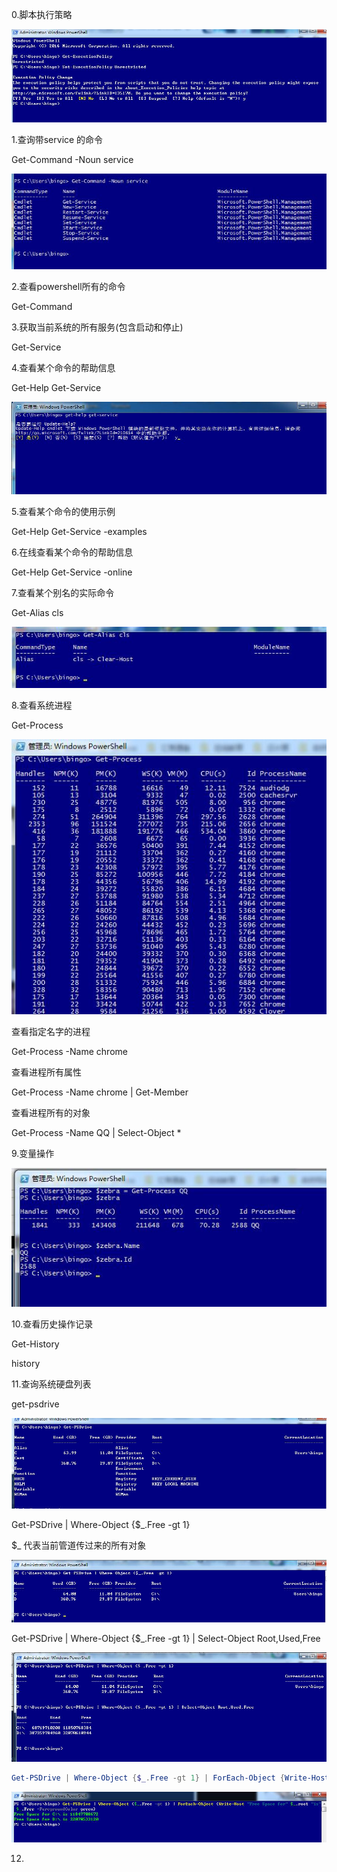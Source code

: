 0.脚本执行策略

![image](./static/get-executionpolicy.jpg)

1.查询带service 的命令

Get-Command -Noun service

![image](./static/get-command.jpg)

2.查看powershell所有的命令

Get-Command

3.获取当前系统的所有服务(包含启动和停止)

Get-Service

4.查看某个命令的帮助信息

Get-Help Get-Service

![image](./static/get-help.jpg)

5.查看某个命令的使用示例

Get-Help Get-Service -examples

6.在线查看某个命令的帮助信息

Get-Help Get-Service -online

7.查看某个别名的实际命令

Get-Alias cls

![image](./static/get-alias.jpg)

8.查看系统进程

Get-Process

![image](./static/get-process.jpg)

查看指定名字的进程

Get-Process -Name chrome

查看进程所有属性

Get-Process -Name chrome | Get-Member

查看进程所有的对象

Get-Process -Name QQ | Select-Object *

9.变量操作

![image](./static/methods.jpg)

10.查看历史操作记录

Get-History

history

11.查询系统硬盘列表

get-psdrive

![image](./static/get-psdrive.jpg)

 Get-PSDrive | Where-Object {$_.Free -gt 1}
 
 $_ 代表当前管道传过来的所有对象

![image](./static/get-psdrive02.jpg)

Get-PSDrive | Where-Object {$_.Free -gt 1} | Select-Object Root,Used,Free

![image](./static/get-psdrive03.jpg)

```powershell
Get-PSDrive | Where-Object {$_.Free -gt 1} | ForEach-Object {Write-Host "Free Space for" $_.root "is"  $_.Free -ForegroundColor green}
```

![image](./static/get-psdrive04.jpg)

12.






























